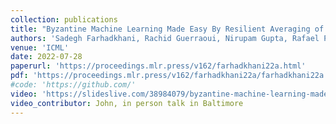 ```yaml
---
collection: publications
title: "Byzantine Machine Learning Made Easy By Resilient Averaging of Momentums"
authors: 'Sadegh Farhadkhani, Rachid Guerraoui, Nirupam Gupta, Rafael Pinot, John Stephan'
venue: 'ICML'
date: 2022-07-28
paperurl: 'https://proceedings.mlr.press/v162/farhadkhani22a.html'
pdf: 'https://proceedings.mlr.press/v162/farhadkhani22a/farhadkhani22a.pdf'
#code: 'https://github.com/'
video: 'https://slideslive.com/38984079/byzantine-machine-learning-made-easy-by-resilient-averaging-of-momentums?ref=speaker-87609'
video_contributor: John, in person talk in Baltimore
---
```

